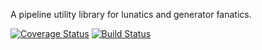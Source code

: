 A pipeline utility library for lunatics and generator fanatics.

[![Coverage Status](https://coveralls.io/repos/Wessie/pype/badge.png?branch=master)](https://coveralls.io/r/Wessie/pype?branch=master)
[![Build Status](https://travis-ci.org/Wessie/pype.png?branch=master)](https://travis-ci.org/Wessie/pype)
